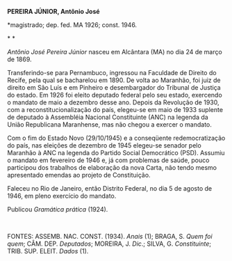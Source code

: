 **PEREIRA JÚNIOR, Antônio José**

\*magistrado; dep. fed. MA 1926; const. 1946.

* *

*Antônio José Pereira Júnior* nasceu em Alcântara (MA) no dia 24 de
março de 1869.

Transferindo-se para Pernambuco, ingressou na Faculdade de Direito do
Recife, pela qual se bacharelou em 1890. De volta ao Maranhão, foi juiz
de direito em São Luís e em Pinheiro e desembargador do Tribunal de
Justiça do estado. Em 1926 foi eleito deputado federal pelo seu estado,
exercendo o mandato de maio a dezembro desse ano. Depois da Revolução de
1930, com a reconstitucionalização do país, elegeu-se em maio de 1933
suplente de deputado à Assembléia Nacional Constituinte (ANC) na legenda
da União Republicana Maranhense, mas não chegou a exercer o mandato.

Com o fim do Estado Novo (29/10/1945) e a conseqüente redemocratização
do país, nas eleições de dezembro de 1945 elegeu-se senador pelo
Maranhão à ANC na legenda do Partido Social Democrático (PSD). Assumiu o
mandato em fevereiro de 1946 e, já com problemas de saúde, pouco
participou dos trabalhos de elaboração da nova Carta, não tendo mesmo
apresentado emendas ao projeto de Constituição.

Faleceu no Rio de Janeiro, então Distrito Federal, no dia 5 de agosto de
1946, em pleno exercício do mandato.

Publicou *Gramática prática* (1924).

 

FONTES: ASSEMB. NAC. CONST. (1934). *Anais* (1); BRAGA, S. *Quem foi
quem*; CÂM. DEP. *Deputados*; MOREIRA, J. *Dic*.; SILVA, G.
*Constituinte*; TRIB. SUP. ELEIT. *Dados* (1).

 

